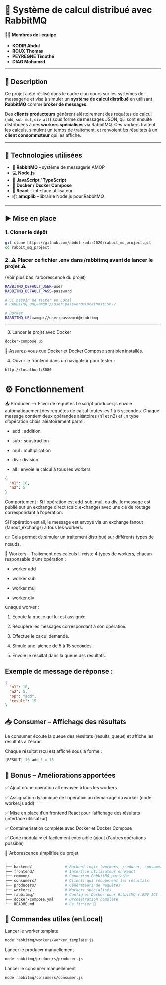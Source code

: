 # 🧠 Système de calcul distribué avec RabbitMQ

#### 👨‍💻 Membres de l'équipe
- **KODIR Abdul**  
- **ROUX Thomas**  
- **PEYREGNE Timothé**  
- **DIAG Mohamed**  

---


## 📘 Description

Ce projet a été réalisé dans le cadre d'un cours sur les systèmes de messagerie et vise à simuler un **système de calcul distribué** en utilisant **RabbitMQ** comme **broker de messages**.

Des **clients producteurs** génèrent aléatoirement des requêtes de calcul (`add`, `sub`, `mul`, `div`, `all`) sous forme de messages JSON, qui sont ensuite distribuées à des **workers spécialisés** via RabbitMQ. Ces workers traitent les calculs, simulent un temps de traitement, et renvoient les résultats à un **client consommateur** qui les affiche.

---

## 🔧 Technologies utilisées

- 🐇 **RabbitMQ** – système de messagerie AMQP
- 💻 **Node.js**
- 🧪 **JavaScript / TypeScript**
- 🐳 **Docker / Docker Compose**
- 🎨 **React** – interface utilisateur
- 📦 **amqplib** – librairie Node.js pour RabbitMQ

---

## ▶️ Mise en place

### 1. Cloner le dépôt

```bash
git clone https://github.com/abdul-kodir2020/rabbit_mq_project.git
cd rabbit_mq_project
```

### 2. ⚠️ Placer ce fichier .env dans /rabbitmq avant de lancer le projet ⚠️
(Voir plus bas l'arborescence  du projet)
```bash
RABBITMQ_DEFAULT_USER=user
RABBITMQ_DEFAULT_PASS=password

# Si besoin de tester en Local
# RABBITMQ_URL=amqp://user:password@localhost:5672

# Docker 
RABBITMQ_URL=amqp://user:password@rabbitmq 
```
---

3. Lancer le projet avec Docker
```bash
docker-compose up
```
📝 Assurez-vous que Docker et Docker Compose sont bien installés.

4. Ouvrir le frontend dans un navigateur pour tester :
```bash
http://localhost:8080
```

# ⚙️ Fonctionnement

📤 Producer –> Envoi de requêtes
Le script producer.js envoie automatiquement des requêtes de calcul toutes les 1 à 5 secondes.
Chaque message contient deux opérandes aléatoires (n1 et n2) et un type d’opération choisi aléatoirement parmi :

* add : addition

* sub : soustraction

* mul : multiplication

* div : division

* all : envoie le calcul à tous les workers

```json
{
  "n1": 10,
  "n2": 5
}
```

Comportement :
Si l'opération est add, sub, mul, ou div, le message est publié sur un exchange direct (calc_exchange) avec une clé de routage correspondant à l'opération.

Si l'opération est all, le message est envoyé via un exchange fanout (fanout_exchange) à tous les workers.

👉 Cela permet de simuler un traitement distribué sur différents types de nœuds.

🧮 Workers – Traitement des calculs
Il existe 4 types de workers, chacun responsable d’une opération :

* worker add

* worker sub

* worker mul

* worker div

Chaque worker :

1. Écoute la queue qui lui est assignée.

2. Récupère les messages correspondant à son opération.

3. Effectue le calcul demandé.

4. Simule une latence de 5 à 15 secondes.

5. Envoie le résultat dans la queue des résultats.

Exemple de message de réponse :
---

```json
{
  "n1": 10,
  "n2": 5,
  "op": "add",
  "result": 15
}
```
## 📥 Consumer – Affichage des résultats
Le consumer écoute la queue des résultats (results_queue) et affiche les résultats à l'écran.

Chaque résultat reçu est affiché sous la forme :

```csharp
[RESULT] 10 add 5 = 15
```

## 🧪 Bonus – Améliorations apportées
✅ Ajout d'une opération all envoyée à tous les workers

✅ Assignation dynamique de l’opération au démarrage du worker (node worker.js add)

✅ Mise en place d’un frontend React pour l’affichage des résultats (interface utilisateur)

✅ Containerisation complète avec Docker et Docker Compose

✅ Code modulaire et facilement extensible (ajout d'autres opérations possible)

📂 Arborescence simplifiée du projet
```bash
.
├── backend/               # Backend logic (workers, producer, consumer)
├── frontend/              # Interface utilisateur en React
├── common/                # Connexion RabbitMQ partagée
├── consumers/             # Clients qui récupèrent les résultats
├── producers/             # Générateurs de requêtes
├── workers/               # Workers spécialisés 
├── rabbitmq/              # Config et Docker pour RabbitMQ (.ENV ICI !)
├── docker-compose.yml     # Orchestration complète
└── README.md              # Ce fichier 🙂
```
## 📜 Commandes utiles (en Local)
Lancer le worker template
```bash
node rabbitmq/workers/worker_template.js
```
Lancer le producer manuellement
```bash
node rabbitmq/producers/producer.js
```
Lancer le consumer manuellement
```bash
node rabbitmq/consumers/consumer.js
```
